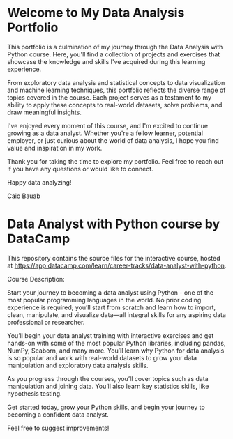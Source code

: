 # Welcome to My Data Analysis Portfolio

This portfolio is a culmination of my journey through the Data Analysis with Python course. Here, you'll find a collection of projects and exercises that showcase the knowledge and skills I've acquired during this learning experience.

From exploratory data analysis and statistical concepts to data visualization and machine learning techniques, this portfolio reflects the diverse range of topics covered in the course. Each project serves as a testament to my ability to apply these concepts to real-world datasets, solve problems, and draw meaningful insights.

I've enjoyed every moment of this course, and I'm excited to continue growing as a data analyst. Whether you're a fellow learner, potential employer, or just curious about the world of data analysis, I hope you find value and inspiration in my work.

Thank you for taking the time to explore my portfolio. Feel free to reach out if you have any questions or would like to connect.

Happy data analyzing!

Caio Bauab

# Data Analyst with Python course by DataCamp
This repository contains the source files for the interactive course, hosted at https://app.datacamp.com/learn/career-tracks/data-analyst-with-python. 

Course Description:

Start your journey to becoming a data analyst using Python - one of the most popular programming languages in the world. No prior coding experience is required; you’ll start from scratch and learn how to import, clean, manipulate, and visualize data—all integral skills for any aspiring data professional or researcher. 

You’ll begin your data analyst training with interactive exercises and get hands-on with some of the most popular Python libraries, including pandas, NumPy, Seaborn, and many more. You’ll learn why Python for data analysis is so popular and work with real-world datasets to grow your data manipulation and exploratory data analysis skills. 

As you progress through the courses, you’ll cover topics such as data manipulation and joining data. You’ll also learn key statistics skills, like hypothesis testing. 

Get started today, grow your Python skills, and begin your journey to becoming a confident data analyst.

Feel free to suggest improvements!

